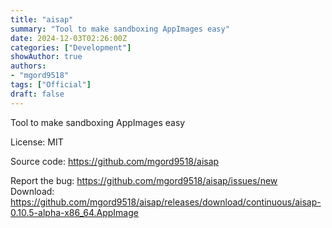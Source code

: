 ```yaml
---
title: "aisap"
summary: "Tool to make sandboxing AppImages easy"
date: 2024-12-03T02:26:00Z
categories: ["Development"]
showAuthor: true
authors:
- "mgord9518"
tags: ["Official"]
draft: false
---
```


Tool to make sandboxing AppImages easy

License: MIT

Source code: <https://github.com/mgord9518/aisap>

Report the bug: <https://github.com/mgord9518/aisap/issues/new>  
Download: <https://github.com/mgord9518/aisap/releases/download/continuous/aisap-0.10.5-alpha-x86_64.AppImage>
